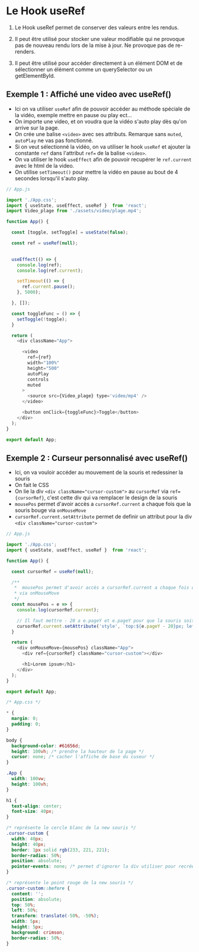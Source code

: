# Le Hook useRef

1) Le Hook useRef permet de conserver des valeurs entre les rendus.

2) Il peut être utilisé pour stocker une valeur modifiable qui ne provoque pas de nouveau rendu lors de la mise à jour. Ne provoque pas de re-renders.

3) Il peut être utilisé pour accéder directement à un élément DOM et de sélectionner un élément comme un querySelector ou un getElementById.

## Exemple 1 : Affiché une video avec useRef()

- Ici on va utiliser `useRef` afin de pouvoir accéder au méthode spéciale de la vidéo, exemple mettre en pause ou play ect...
- On importe une video, et on voudra que la vidéo s'auto play dès qu'on arrive sur la page.
- On crée une balise `<video>` avec ses attributs. Remarque sans `muted`, `autoPlay` ne vas pas fonctionné.  
- Si on veut sélectionné la vidéo, on va utiliser le hook `useRef` et ajouter la constante `ref` dans l'attribut `ref=` de la balise `<video>`.
- On va utiliser le hook `useEffect` afin de pouvoir recupérer le `ref.current` avec le html de la video.
- On utilise `setTimeout()` pour mettre la vidéo en pause au bout de 4 secondes lorsqu'il s'auto play.

```js
// App.js

import './App.css';
import { useState, useEffect, useRef }  from 'react';
import Video_plage from './assets/video/plage.mp4';

function App() {

  const [toggle, setToggle] = useState(false);

  const ref = useRef(null);

  
  useEffect(() => {
    console.log(ref);
    console.log(ref.current);

    setTimeout(() => {
      ref.current.pause();
    }, 5000);

  }, []);

  const toggleFunc = () => {
    setToggle(!toggle);
  }

  return (
    <div className="App">

      <video 
        ref={ref}
        width="100%" 
        height="500"
        autoPlay
        controls
        muted
      >
        <source src={Video_plage} type='video/mp4' />
      </video>

      <button onClick={toggleFunc}>Toggle</button>
    </div>
  );
}

export default App;
```

## Exemple 2 : Curseur personnalisé avec useRef()

- Ici, on va vouloir accéder au mouvement de la souris et redessiner la souris 
- On fait le CSS
- On lie la div `<div className="cursor-custom">` au `cursorRef` via `ref={cursorRef}`, c'est cette div qui va remplacer le design de la souris
- `mousePos` permet d'avoir accès a `cursorRef.current` a chaque fois que la souris bouge via `onMouseMove`
- `cursorRef.current.setAttribute` permet de definir un attribut pour la div `<div className="cursor-custom">`

```js
// App.js

import './App.css';
import { useState, useEffect, useRef }  from 'react';

function App() {

  const cursorRef = useRef(null);

  /**
   *  mousePos permet d'avoir accès a cursorRef.current a chaque fois que la souris bouge
   * via onMouseMove
   */
  const mousePos = e => {
    console.log(cursorRef.current);

    // Il faut mettre - 20 a e.pageY et e.pageY pour que la souris soit bien au milieu de la div re-construit
    cursorRef.current.setAttribute('style', `top:${e.pageY - 20}px; left:${e.pageX - 20}px;`);
  }

  return (
    <div onMouseMove={mousePos} className="App">
      <div ref={cursorRef} className="cursor-custom"></div>

      <h1>Lorem ipsum</h1>
    </div>
  );
}

export default App;
```

```css
/* App.css */

* {
  margin: 0;
  padding: 0;
}

body {
  background-color: #61656d;
  height: 100vh; /* prendre la hauteur de la page */
  cursor: none; /* cacher l'affiche de base du cuseur */
}

.App {
  width: 100vw;
  height: 100vh;
}

h1 {
  text-align: center;
  font-size: 40px;
}

/* représente le cercle blanc de la new souris */
.cursor-custom {
  width: 40px;
  height: 40px;
  border: 1px solid rgb(233, 221, 221);
  border-radius: 50%;
  position: absolute;
  pointer-events: none; /* permet d'ignorer la div utiliser pour recréer la souris lorqu'on veut surligner un autre élément */
}

/* représente le point rouge de la new souris */
.cursor-custom::before {
  content: '';
  position: absolute;
  top: 50%;
  left: 50%;
  transform: translate(-50%, -50%);
  width: 5px;
  height: 5px;
  background: crimson;
  border-radius: 50%;
}
```